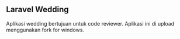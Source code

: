 ## Laravel Wedding

Aplikasi wedding bertujuan untuk code reviewer.
Aplikasi ini di upload menggunakan fork for windows.
